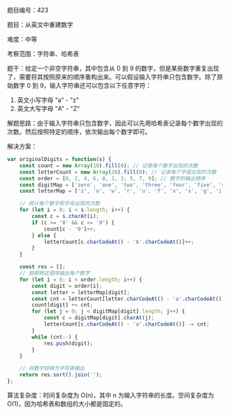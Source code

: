 题目编号：423

题目：从英文中重建数字

难度：中等

考察范围：字符串、哈希表

题干：给定一个非空字符串，其中包含从 0 到 9 的数字，但是某些数字重复出现了，需要将其按照原来的顺序重构出来。可以假设输入字符串只包含数字。除了原始数字 0 到 9，输入字符串还可以包含以下任意字符：

1. 英文小写字母 "a" - "z"
2. 英文大写字母 "A" - "Z"

解题思路：由于输入字符串只包含数字，因此可以先用哈希表记录每个数字出现的次数。然后按照特定的顺序，依次输出每个数字即可。

解决方案：

```javascript
var originalDigits = function(s) {
    const count = new Array(10).fill(0); // 记录每个数字出现的次数
    const letterCount = new Array(26).fill(0); // 记录每个字母出现的次数
    const order = [0, 2, 4, 6, 8, 1, 3, 5, 7, 9]; // 数字的输出顺序
    const digitMap = ['zero', 'one', 'two', 'three', 'four', 'five', 'six', 'seven', 'eight', 'nine']; // 数字对应的单词
    const letterMap = ['z', 'o', 'w', 'r', 'u', 'f', 'x', 's', 'g', 'i']; // 单词中唯一出现的字母

    // 统计每个数字和字母出现的次数
    for (let i = 0; i < s.length; i++) {
        const c = s.charAt(i);
        if (c >= '0' && c <= '9') {
            count[c - '0']++;
        } else {
            letterCount[c.charCodeAt() - 'A'.charCodeAt()]++;
        }
    }

    const res = [];
    // 按照特定顺序输出每个数字
    for (let i = 0; i < order.length; i++) {
        const digit = order[i];
        const letter = letterMap[digit];
        const cnt = letterCount[letter.charCodeAt() - 'a'.charCodeAt()];
        count[digit] += cnt;
        for (let j = 0; j < digitMap[digit].length; j++) {
            const c = digitMap[digit].charAt(j);
            letterCount[c.charCodeAt() - 'a'.charCodeAt()] -= cnt;
        }
        while (cnt--) {
            res.push(digit);
        }
    }

    // 将数字转换为字符串输出
    return res.sort().join('');
};
```

算法复杂度：时间复杂度为 O(n)，其中 n 为输入字符串的长度。空间复杂度为 O(1)，因为哈希表和数组的大小都是固定的。